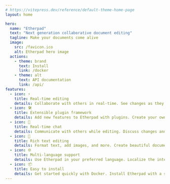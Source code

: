 ```yaml
---
# https://vitepress.dev/reference/default-theme-home-page
layout: home

hero:
  name: "Etherpad"
  text: "Next generation collaborative document editing"
  tagline: Make your documents come alive
  image:
    src: /favicon.ico
    alt: Etherpad hero image
  actions:
    - theme: brand
      text: Install
      link: /docker
    - theme: alt
      text: API documentation
      link: /api/
features:
  - icon: ⚡️
    title: Real-time editing
    details: Collaborate with others in real-time. See changes as they happen in an instant
  - icon: 🛠️
    title: Extensible plugin framework
    details: Add new features to Etherpad with plugins. Create your own or use existing ones
  - icon: 💬
    title: Real-time chat
    details: Communicate with others while editing. Discuss changes and share ideas
  - icon: 📝
    title: Rich text editing
    details: Format text, add images, and more. Create beautiful documents with ease
  - icon: 🌐
    title: Multi-language support
    details: Use Etherpad in your preferred language. Localize the interface and documents
  - icon: 📦
    title: Easy to install
    details: Get started quickly with Docker. Install Etherpad with a single command
---
```


